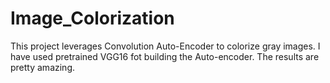 # Image_Colorization
This project leverages Convolution Auto-Encoder to colorize gray images.
I have used pretrained VGG16 fot building the Auto-encoder. The results are pretty amazing.
